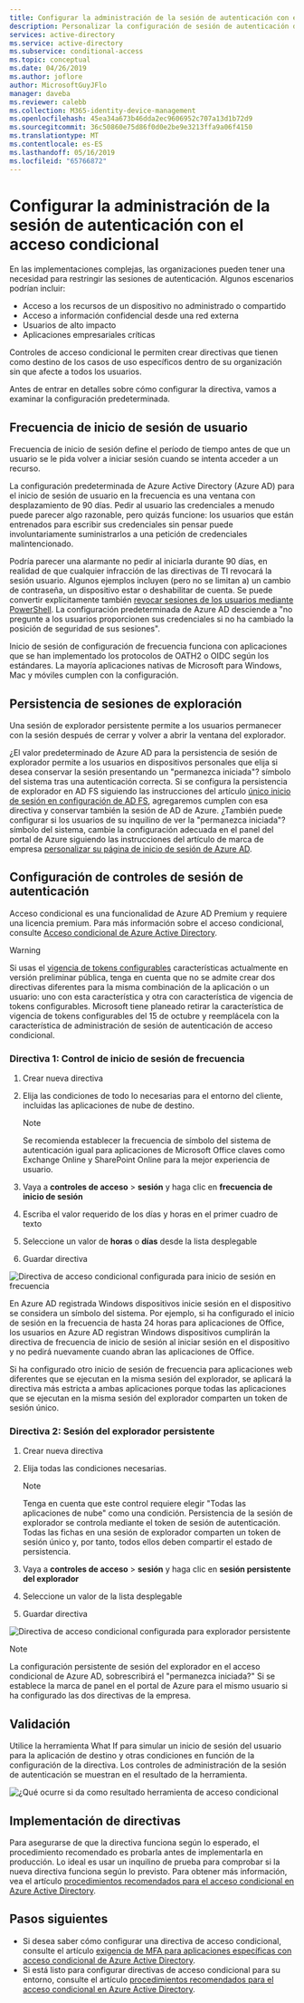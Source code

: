 ```yaml
---
title: Configurar la administración de la sesión de autenticación con el acceso condicional de Azure Active Directory
description: Personalizar la configuración de sesión de autenticación de Azure AD como el inicio de sesión de usuario en la persistencia de sesión de frecuencia y el explorador.
services: active-directory
ms.service: active-directory
ms.subservice: conditional-access
ms.topic: conceptual
ms.date: 04/26/2019
ms.author: joflore
author: MicrosoftGuyJFlo
manager: daveba
ms.reviewer: calebb
ms.collection: M365-identity-device-management
ms.openlocfilehash: 45ea34a673b46dda2ec9606952c707a13d1b72d9
ms.sourcegitcommit: 36c50860e75d86f0d0e2be9e3213ffa9a06f4150
ms.translationtype: MT
ms.contentlocale: es-ES
ms.lasthandoff: 05/16/2019
ms.locfileid: "65766872"
---
```

# <a name="configure-authentication-session-management-with-conditional-access"></a>Configurar la administración de la sesión de autenticación con el acceso condicional

En las implementaciones complejas, las organizaciones pueden tener una necesidad para restringir las sesiones de autenticación. Algunos escenarios podrían incluir:

* Acceso a los recursos de un dispositivo no administrado o compartido
* Acceso a información confidencial desde una red externa
* Usuarios de alto impacto
* Aplicaciones empresariales críticas

Controles de acceso condicional le permiten crear directivas que tienen como destino de los casos de uso específicos dentro de su organización sin que afecte a todos los usuarios.

Antes de entrar en detalles sobre cómo configurar la directiva, vamos a examinar la configuración predeterminada.

## <a name="user-sign-in-frequency"></a>Frecuencia de inicio de sesión de usuario

Frecuencia de inicio de sesión define el período de tiempo antes de que un usuario se le pida volver a iniciar sesión cuando se intenta acceder a un recurso.

La configuración predeterminada de Azure Active Directory (Azure AD) para el inicio de sesión de usuario en la frecuencia es una ventana con desplazamiento de 90 días. Pedir al usuario las credenciales a menudo puede parecer algo razonable, pero quizás funcione: los usuarios que están entrenados para escribir sus credenciales sin pensar puede involuntariamente suministrarlos a una petición de credenciales malintencionado.

Podría parecer una alarmante no pedir al iniciarla durante 90 días, en realidad de que cualquier infracción de las directivas de TI revocará la sesión usuario. Algunos ejemplos incluyen (pero no se limitan a) un cambio de contraseña, un dispositivo estar o deshabilitar de cuenta. Se puede convertir explícitamente también [revocar sesiones de los usuarios mediante PowerShell](https://docs.microsoft.com/powershell/module/azuread/revoke-azureaduserallrefreshtoken?view=azureadps-2.0). La configuración predeterminada de Azure AD desciende a "no pregunte a los usuarios proporcionen sus credenciales si no ha cambiado la posición de seguridad de sus sesiones".

Inicio de sesión de configuración de frecuencia funciona con aplicaciones que se han implementado los protocolos de OATH2 o OIDC según los estándares. La mayoría aplicaciones nativas de Microsoft para Windows, Mac y móviles cumplen con la configuración.

## <a name="persistence-of-browsing-sessions"></a>Persistencia de sesiones de exploración

Una sesión de explorador persistente permite a los usuarios permanecer con la sesión después de cerrar y volver a abrir la ventana del explorador.

¿El valor predeterminado de Azure AD para la persistencia de sesión de explorador permite a los usuarios en dispositivos personales que elija si desea conservar la sesión presentando un "permanezca iniciada"? símbolo del sistema tras una autenticación correcta. Si se configura la persistencia de explorador en AD FS siguiendo las instrucciones del artículo [único inicio de sesión en configuración de AD FS](https://docs.microsoft.com/windows-server/identity/ad-fs/operations/ad-fs-single-sign-on-settings#enable-psso-for-office-365-users-to-access-sharepoint-online
), agregaremos cumplen con esa directiva y conservar también la sesión de AD de Azure. ¿También puede configurar si los usuarios de su inquilino de ver la "permanezca iniciada"? símbolo del sistema, cambie la configuración adecuada en el panel del portal de Azure siguiendo las instrucciones del artículo de marca de empresa [personalizar su página de inicio de sesión de Azure AD](../fundamentals/customize-branding.md).

## <a name="configuring-authentication-session-controls"></a>Configuración de controles de sesión de autenticación

Acceso condicional es una funcionalidad de Azure AD Premium y requiere una licencia premium. Para más información sobre el acceso condicional, consulte [Acceso condicional de Azure Active Directory](overview.md#license-requirements-for-using-conditional-access).

> [!WARNING]
> Si usas el [vigencia de tokens configurables](../develop/active-directory-configurable-token-lifetimes.md) características actualmente en versión preliminar pública, tenga en cuenta que no se admite crear dos directivas diferentes para la misma combinación de la aplicación o un usuario: uno con esta característica y otra con característica de vigencia de tokens configurables. Microsoft tiene planeado retirar la característica de vigencia de tokens configurables del 15 de octubre y reemplácela con la característica de administración de sesión de autenticación de acceso condicional.  

### <a name="policy-1-sign-in-frequency-control"></a>Directiva 1: Control de inicio de sesión de frecuencia

1. Crear nueva directiva
1. Elija las condiciones de todo lo necesarias para el entorno del cliente, incluidas las aplicaciones de nube de destino.

   > [!NOTE]
   > Se recomienda establecer la frecuencia de símbolo del sistema de autenticación igual para aplicaciones de Microsoft Office claves como Exchange Online y SharePoint Online para la mejor experiencia de usuario.

1. Vaya a **controles de acceso** > **sesión** y haga clic en **frecuencia de inicio de sesión**
1. Escriba el valor requerido de los días y horas en el primer cuadro de texto
1. Seleccione un valor de **horas** o **días** desde la lista desplegable
1. Guardar directiva

![Directiva de acceso condicional configurada para inicio de sesión en frecuencia](media/howto-conditional-access-session-lifetime/conditional-access-policy-session-sign-in-frequency.png)

En Azure AD registrada Windows dispositivos inicie sesión en el dispositivo se considera un símbolo del sistema. Por ejemplo, si ha configurado el inicio de sesión en la frecuencia de hasta 24 horas para aplicaciones de Office, los usuarios en Azure AD registran Windows dispositivos cumplirán la directiva de frecuencia de inicio de sesión al iniciar sesión en el dispositivo y no pedirá nuevamente cuando abran las aplicaciones de Office.

Si ha configurado otro inicio de sesión de frecuencia para aplicaciones web diferentes que se ejecutan en la misma sesión del explorador, se aplicará la directiva más estricta a ambas aplicaciones porque todas las aplicaciones que se ejecutan en la misma sesión del explorador comparten un token de sesión único.

### <a name="policy-2-persistent-browser-session"></a>Directiva 2: Sesión del explorador persistente

1. Crear nueva directiva
1. Elija todas las condiciones necesarias.

   > [!NOTE]
   > Tenga en cuenta que este control requiere elegir "Todas las aplicaciones de nube" como una condición. Persistencia de la sesión de explorador se controla mediante el token de sesión de autenticación. Todas las fichas en una sesión de explorador comparten un token de sesión único y, por tanto, todos ellos deben compartir el estado de persistencia.

1. Vaya a **controles de acceso** > **sesión** y haga clic en **sesión persistente del explorador**
1. Seleccione un valor de la lista desplegable
1. Guardar directiva

![Directiva de acceso condicional configurada para explorador persistente](media/howto-conditional-access-session-lifetime/conditional-access-policy-session-persistent-browser.png)

> [!NOTE]
> La configuración persistente de sesión del explorador en el acceso condicional de Azure AD, sobrescribirá el "permanezca iniciada?" Si se establece la marca de panel en el portal de Azure para el mismo usuario si ha configurado las dos directivas de la empresa.

## <a name="validation"></a>Validación

Utilice la herramienta What If para simular un inicio de sesión del usuario para la aplicación de destino y otras condiciones en función de la configuración de la directiva. Los controles de administración de la sesión de autenticación se muestran en el resultado de la herramienta.

![¿Qué ocurre si da como resultado herramienta de acceso condicional](media/howto-conditional-access-session-lifetime/conditional-access-what-if-tool-result.png)

## <a name="policy-deployment"></a>Implementación de directivas

Para asegurarse de que la directiva funciona según lo esperado, el procedimiento recomendado es probarla antes de implementarla en producción. Lo ideal es usar un inquilino de prueba para comprobar si la nueva directiva funciona según lo previsto. Para obtener más información, vea el artículo [procedimientos recomendados para el acceso condicional en Azure Active Directory](best-practices.md).

## <a name="next-steps"></a>Pasos siguientes

* Si desea saber cómo configurar una directiva de acceso condicional, consulte el artículo [exigencia de MFA para aplicaciones específicas con acceso condicional de Azure Active Directory](app-based-mfa.md).
* Si está listo para configurar directivas de acceso condicional para su entorno, consulte el artículo [procedimientos recomendados para el acceso condicional en Azure Active Directory](best-practices.md).
